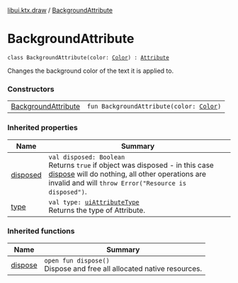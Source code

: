 [libui.ktx.draw](../README.md) / [BackgroundAttribute](README.md)

# BackgroundAttribute

`class BackgroundAttribute(color: `[`Color`](../-color/README.md)`) : `[`Attribute`](../-attribute/README.md)

Changes the background color of the text it is applied to.

### Constructors

| | |
|---|---|
| [BackgroundAttribute](-background-attribute.md) | `fun BackgroundAttribute(color: `[`Color`](../-color/README.md)`)` |

### Inherited properties

| Name | Summary |
|---|---|
| [disposed](../../libui.ktx/-disposable/disposed.md) | `val disposed: Boolean`<br>Returns `true` if object was disposed - in this case [dispose](../../libui.ktx/-disposable/dispose.md) will do nothing, all other operations are invalid and will `throw Error("Resource is disposed")`. |
| [type](../-attribute/type.md) | `val type: `[`uiAttributeType`](../../libui/ui-attribute-type.md)<br>Returns the type of Attribute. |

### Inherited functions

| Name | Summary |
|---|---|
| [dispose](../../libui.ktx/-disposable/dispose.md) | `open fun dispose()`<br>Dispose and free all allocated native resources. |
